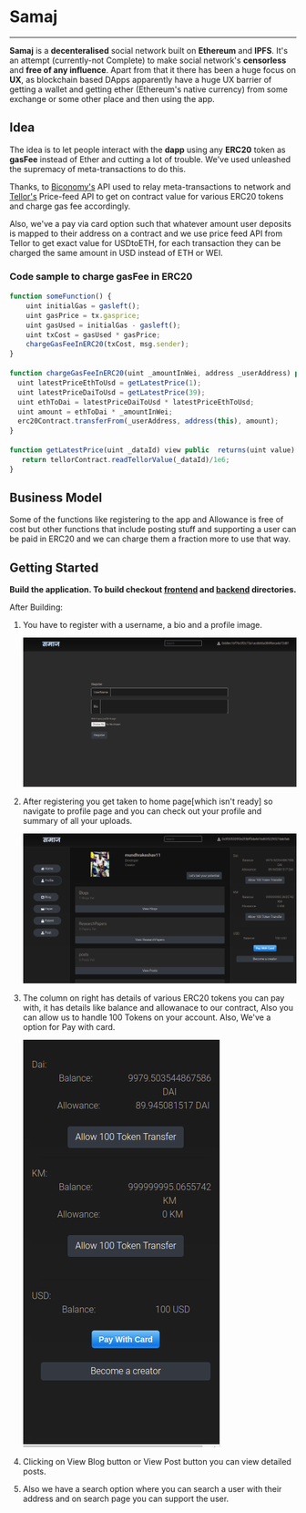 # Samaj

---

**Samaj** is a **decenteralised** social network built on **Ethereum** and **IPFS**. It's an attempt (currently-not Complete) to make social network's **censorless** and **free of any influence**. Apart from that it there has been a huge focus on **UX**, as blockchain based DApps apparently have a huge UX barrier of getting a wallet and getting ether (Ethereum's native currency) from some exchange or some other place and then using the app.

## Idea

The idea is to let people interact with the **dapp** using any **ERC20** token as **gasFee** instead of Ether and cutting a lot of trouble. We've used unleashed the supremacy of meta-transactions to do this.

Thanks, to [Biconomy's](https://github.com/bcnmy) API used to relay meta-transactions to network and [Tellor's](https://github.com/tellor-io) Price-feed API to get on contract value for various ERC20 tokens and charge gas fee accordingly.

Also, we've a pay via card option such that whatever amount user deposits is mapped to their address on a contract and we use price feed API from Tellor to get exact value for USDtoETH, for each transaction they can be charged the same amount in USD instead of ETH or WEI.

### Code sample to charge gasFee in ERC20

```jsx
function someFunction() {
	uint initialGas = gasleft();
	uint gasPrice = tx.gasprice;
	uint gasUsed = initialGas - gasleft();
	uint txCost = gasUsed * gasPrice;
	chargeGasFeeInERC20(txCost, msg.sender);
}

function chargeGasFeeInERC20(uint _amountInWei, address _userAddress) public returns(uint){
  uint latestPriceEthToUsd = getLatestPrice(1);
  uint latestPriceDaiToUsd = getLatestPrice(39);
  uint ethToDai = latestPriceDaiToUsd * latestPriceEthToUsd;
  uint amount = ethToDai * _amountInWei;
  erc20Contract.transferFrom(_userAddress, address(this), amount);
}

function getLatestPrice(uint _dataId) view public  returns(uint value) {
   return tellorContract.readTellorValue(_dataId)/1e6;
}
```

## Business Model

Some of the functions like registering to the app and Allowance is free of cost but other functions that include posting stuff and supporting a user can be paid in ERC20 and we can charge them a fraction more to use that way.

## Getting Started

**Build the application. To build checkout [frontend](https://github.com/mundhrakeshav/samaj/tree/master/frontend/samaj) and [backend](https://github.com/mundhrakeshav/samaj/tree/master/frontend/samaj) directories.**

After Building:

1. You have to register with a username, a bio and a profile image.

   ![Samaj%206100ad238dcd4420aca9e833bd8758f0/Screenshot_from_2020-10-13_22-21-51.png](Samaj%206100ad238dcd4420aca9e833bd8758f0/Screenshot_from_2020-10-13_22-21-51.png)

2. After registering you get taken to home page[which isn't ready] so navigate to profile page and you can check out your profile and summary of all your uploads.

   ![Samaj%206100ad238dcd4420aca9e833bd8758f0/Screenshot_from_2020-10-13_22-29-44.png](Samaj%206100ad238dcd4420aca9e833bd8758f0/Screenshot_from_2020-10-13_22-29-44.png)

3. The column on right has details of various ERC20 tokens you can pay with, it has details like balance and allowanace to our contract, Also you can allow us to handle 100 Tokens on your account. Also, We've a option for Pay with card.

   ![Samaj%206100ad238dcd4420aca9e833bd8758f0/Screenshot_from_2020-10-13_22-34-31.png](Samaj%206100ad238dcd4420aca9e833bd8758f0/Screenshot_from_2020-10-13_22-34-31.png)

4. Clicking on View Blog button or View Post button you can view detailed posts.
5. Also we have a search option where you can search a user with their address and on search page you can support the user.
